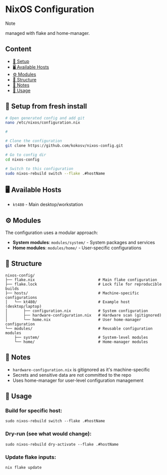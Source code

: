 # NixOS Configuration

> [!Note]
> managed with flake and home-manager.

## Content
- [🚀 Setup](#-setup-from-fresh-install)
- [🖥️ Available Hosts](#️-available-hosts)
- [⚙️ Modules](#️-modules)
- [📁 Structure](#-structure)
- [📝 Notes](#-notes)
- [🔧 Usage](#-usage)
  
## 🚀 Setup from fresh install
```bash
# Open generated config and add git
nano /etc/nixos/configuration.nix

# 

# Clone the configuration
git clone https://github.com/kokosv/nixos-config.git

# Go to config dir
cd nixos-config

# Switch to this configuration
sudo nixos-rebuild switch --flake .#hostName
```

## 🖥️ Available Hosts
- `kt480` - Main desktop/workstation

## ⚙️ Modules
The configuration uses a modular approach:

- **System modules**: `modules/system/` - System packages and services
- **Home modules**: `modules/home/` - User-specific configurations

## 📁 Structure
```
nixos-config/
├── flake.nix                            # Main flake configuration
├── flake.lock                           # Lock file for reproducible builds
├── hosts/                               # Machine-specific configurations
│   └── kt480/                           # Example host (desktop/laptop)
│       ├── configuration.nix            # System configuration
│       ├── hardware-configuration.nix   # Hardware scan (gitignored)
│       └── home.nix                     # User home-manager configuration
└── modules/                             # Reusable configuration modules
    ├── system/                          # System-level modules
    └── home/                            # Home-manager modules
```

## 📝 Notes
- `hardware-configuration.nix` is gitignored as it's machine-specific
- Secrets and sensitive data are not committed to the repo
- Uses home-manager for user-level configuration management

## 🔧 Usage
### Build for specific host:
```
sudo nixos-rebuild switch --flake .#hostName
```
### Dry-run (see what would change):
```
sudo nixos-rebuild dry-activate --flake .#hostName
```
### Update flake inputs:
```
nix flake update
```
